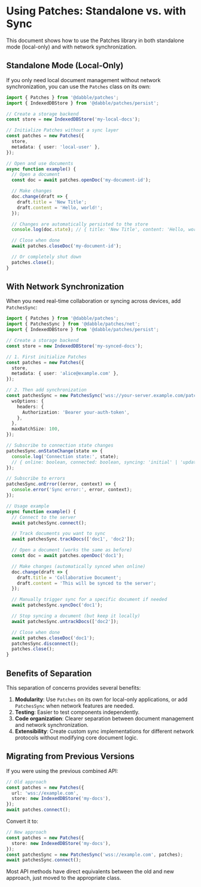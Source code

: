 # Using Patches: Standalone vs. with Sync

This document shows how to use the Patches library in both standalone mode (local-only) and with network synchronization.

## Standalone Mode (Local-Only)

If you only need local document management without network synchronization, you can use the `Patches` class on its own:

```typescript
import { Patches } from '@dabble/patches';
import { IndexedDBStore } from '@dabble/patches/persist';

// Create a storage backend
const store = new IndexedDBStore('my-local-docs');

// Initialize Patches without a sync layer
const patches = new Patches({
  store,
  metadata: { user: 'local-user' },
});

// Open and use documents
async function example() {
  // Open a document
  const doc = await patches.openDoc('my-document-id');

  // Make changes
  doc.change(draft => {
    draft.title = 'New Title';
    draft.content = 'Hello, world!';
  });

  // Changes are automatically persisted to the store
  console.log(doc.state); // { title: 'New Title', content: 'Hello, world!' }

  // Close when done
  await patches.closeDoc('my-document-id');

  // Or completely shut down
  patches.close();
}
```

## With Network Synchronization

When you need real-time collaboration or syncing across devices, add `PatchesSync`:

```typescript
import { Patches } from '@dabble/patches';
import { PatchesSync } from '@dabble/patches/net';
import { IndexedDBStore } from '@dabble/patches/persist';

// Create a storage backend
const store = new IndexedDBStore('my-synced-docs');

// 1. First initialize Patches
const patches = new Patches({
  store,
  metadata: { user: 'alice@example.com' },
});

// 2. Then add synchronization
const patchesSync = new PatchesSync('wss://your-server.example.com/patches', patches, {
  wsOptions: {
    headers: {
      Authorization: 'Bearer your-auth-token',
    },
  },
  maxBatchSize: 100,
});

// Subscribe to connection state changes
patchesSync.onStateChange(state => {
  console.log('Connection state:', state);
  // { online: boolean, connected: boolean, syncing: 'initial' | 'updating' | null | Error }
});

// Subscribe to errors
patchesSync.onError((error, context) => {
  console.error('Sync error:', error, context);
});

// Usage example
async function example() {
  // Connect to the server
  await patchesSync.connect();

  // Track documents you want to sync
  await patchesSync.trackDocs(['doc1', 'doc2']);

  // Open a document (works the same as before)
  const doc = await patches.openDoc('doc1');

  // Make changes (automatically synced when online)
  doc.change(draft => {
    draft.title = 'Collaborative Document';
    draft.content = 'This will be synced to the server';
  });

  // Manually trigger sync for a specific document if needed
  await patchesSync.syncDoc('doc1');

  // Stop syncing a document (but keep it locally)
  await patchesSync.untrackDocs(['doc2']);

  // Close when done
  await patches.closeDoc('doc1');
  patchesSync.disconnect();
  patches.close();
}
```

## Benefits of Separation

This separation of concerns provides several benefits:

1. **Modularity**: Use `Patches` on its own for local-only applications, or add `PatchesSync` when network features are needed.
2. **Testing**: Easier to test components independently.
3. **Code organization**: Clearer separation between document management and network synchronization.
4. **Extensibility**: Create custom sync implementations for different network protocols without modifying core document logic.

## Migrating from Previous Versions

If you were using the previous combined API:

```typescript
// Old approach
const patches = new Patches({
  url: 'wss://example.com',
  store: new IndexedDBStore('my-docs'),
});
await patches.connect();
```

Convert it to:

```typescript
// New approach
const patches = new Patches({
  store: new IndexedDBStore('my-docs'),
});
const patchesSync = new PatchesSync('wss://example.com', patches);
await patchesSync.connect();
```

Most API methods have direct equivalents between the old and new approach, just moved to the appropriate class.
